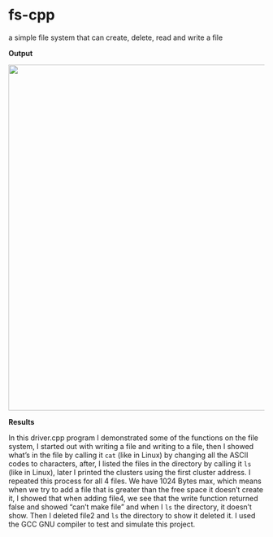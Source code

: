 # fs-cpp
a simple file system that can create, delete, read and write a file

  **Output**
  <p align="center">
<img src="https://cloud.githubusercontent.com/assets/3256544/15572473/b83f9ffe-22f5-11e6-95e3-b86f9303ebb1.png" width="680">
</p>

  **Results**

In this driver.cpp program I demonstrated some of the functions on the file system, I started out with writing a file and writing to a file, then I showed what’s in the file by calling it `cat` (like in Linux) by changing all the ASCII codes to characters, after, I listed the files in the directory by calling it `ls` (like in Linux), later I printed the clusters using the first cluster address. I repeated this process for all 4 files. We have 1024 Bytes max, which means when we try to add a file that is greater than the free space it doesn’t create it, I showed that when adding file4, we see that the write function returned false and showed “can’t make file” and when I `ls` the directory, it doesn’t show. Then I deleted file2 and `ls` the directory to show it deleted it. I used the GCC GNU compiler to test and simulate this project.
